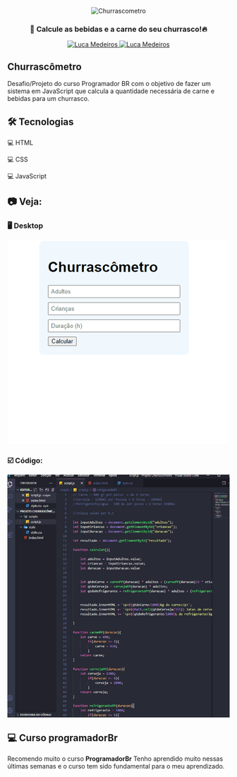 <p align="center">
   <img src="https://s3-sa-east-1.amazonaws.com/gpa-conteudo/images/banner-churrascometro-v3.png" alt="Churrascometro"/>
</p>
<div align="center">
   <h3> 🥩 Calcule as bebidas e a carne do seu churrasco!🔥 </h3>
  

  
<p align="center">	
  <a href="https://www.linkedin.com/in/luca-estrella-medeiros/">
    <img alt="Luca Medeiros" src="https://img.shields.io/badge/linkedin-Luca%20Medeiros-blue" />
  </a>

  <a href="luca.em78@gmail.com">
    <img alt="Luca Medeiros" src="https://img.shields.io/badge/gmail-luca.em78%40gmail.com-blue" />
  </a>

  
</p>
  
  </div>
  
  ## Churrascômetro

Desafio/Projeto do curso Programador BR com o objetivo de fazer um sistema em JavaScript que calcula a quantidade necessária de carne e bebidas para um churrasco.

## 🛠️ Tecnologias

💻 HTML

💻 CSS

💻 JavaScript

## :camera: Veja:

### 🖥️ Desktop

![GIF](GitHub/desktop.gif)

### ☑️ Código:

![image](GitHub/codigo.JPG)

## 💻  Curso programadorBr

Recomendo muito o curso **ProgramadorBr** Tenho aprendido muito nessas últimas semanas e o curso tem sido fundamental para o meu aprendizado.



